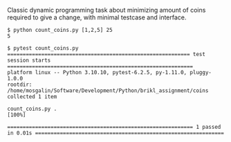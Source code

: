 Classic dynamic programming task about minimizing amount of coins required to give a change, with minimal testcase and interface.

```
$ python count_coins.py [1,2,5] 25
5

$ pytest count_coins.py
=========================================================== test session starts ============================================================
platform linux -- Python 3.10.10, pytest-6.2.5, py-1.11.0, pluggy-1.0.0
rootdir: /home/mosgalin/Software/Development/Python/brikl_assignment/coins
collected 1 item

count_coins.py .                                                                                                                     [100%]

============================================================ 1 passed in 0.01s =============================================================
```


